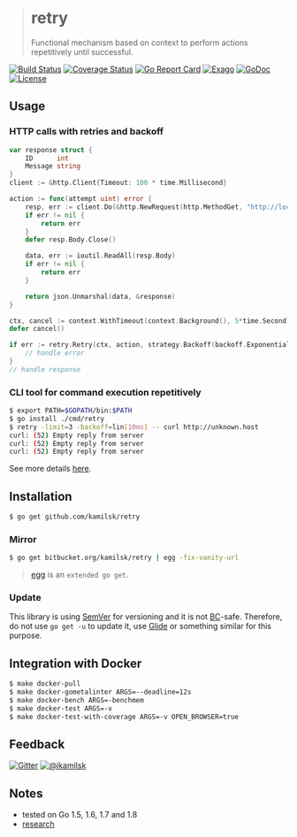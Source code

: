 > # retry
>
> Functional mechanism based on context to perform actions repetitively until successful.

[![Build Status](https://travis-ci.org/kamilsk/retry.svg?branch=master)](https://travis-ci.org/kamilsk/retry)
[![Coverage Status](https://coveralls.io/repos/github/kamilsk/retry/badge.svg)](https://coveralls.io/github/kamilsk/retry)
[![Go Report Card](https://goreportcard.com/badge/github.com/kamilsk/retry)](https://goreportcard.com/report/github.com/kamilsk/retry)
[![Exago](https://api.exago.io/badge/rank/github.com/kamilsk/retry)](https://www.exago.io/project/github.com/kamilsk/retry)
[![GoDoc](https://godoc.org/github.com/kamilsk/retry?status.svg)](https://godoc.org/github.com/kamilsk/retry)
[![License](https://img.shields.io/github/license/mashape/apistatus.svg?maxAge=2592000)](LICENSE)

## Usage

### HTTP calls with retries and backoff

```go
var response struct {
    ID      int
    Message string
}
client := &http.Client{Timeout: 100 * time.Millisecond}

action := func(attempt uint) error {
    resp, err := client.Do(&http.NewRequest(http.MethodGet, "http://localhost:8080", nil))
    if err != nil {
        return err
    }
    defer resp.Body.Close()

    data, err := ioutil.ReadAll(resp.Body)
    if err != nil {
        return err
    }

    return json.Unmarshal(data, &response)
}

ctx, cancel := context.WithTimeout(context.Background(), 5*time.Second)
defer cancel()

if err := retry.Retry(ctx, action, strategy.Backoff(backoff.Exponential(100*time.Millisecond, math.Pi))); err != nil {
    // handle error
}
// handle response
```

### CLI tool for command execution repetitively

```bash
$ export PATH=$GOPATH/bin:$PATH
$ go install ./cmd/retry
$ retry -limit=3 -backoff=lin[10ms] -- curl http://unknown.host
curl: (52) Empty reply from server
curl: (52) Empty reply from server
curl: (52) Empty reply from server
```

See more details [here](cmd).

## Installation

```bash
$ go get github.com/kamilsk/retry
```

### Mirror

```bash
$ go get bitbucket.org/kamilsk/retry | egg -fix-vanity-url
```

> [egg](https://github.com/kamilsk/egg) is an `extended go get`.

### Update

This library is using [SemVer](http://semver.org) for versioning and it is not [BC](https://en.wikipedia.org/wiki/Backward_compatibility)-safe.
Therefore, do not use `go get -u` to update it, use [Glide](https://glide.sh) or something similar for this purpose.

## Integration with Docker

```bash
$ make docker-pull
$ make docker-gometalinter ARGS=--deadline=12s
$ make docker-bench ARGS=-benchmem
$ make docker-test ARGS=-v
$ make docker-test-with-coverage ARGS=-v OPEN_BROWSER=true
```

## Feedback

[![Gitter](https://badges.gitter.im/Join%20Chat.svg)](https://gitter.im/kamilsk/retry)
[![@ikamilsk](https://img.shields.io/badge/author-%40ikamilsk-blue.svg)](https://twitter.com/ikamilsk)

## Notes

- tested on Go 1.5, 1.6, 1.7 and 1.8
- [research](RESEARCH.md)
